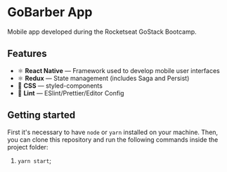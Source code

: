 <h1>
  GoBarber App
</h1>

Mobile app developed during the Rocketseat GoStack Bootcamp.

## Features

- ⚛ **React Native** — Framework used to develop mobile user interfaces
- ⚛ **Redux** — State management (includes Saga and Persist)
- 💅 **CSS** — styled-components
- 💖 **Lint** — ESlint/Prettier/Editor Config

## Getting started

First it's necessary to have `node` or `yarn` installed on your machine. Then, you can clone this repository and run the following commands inside the project folder:

1. `yarn start`;

